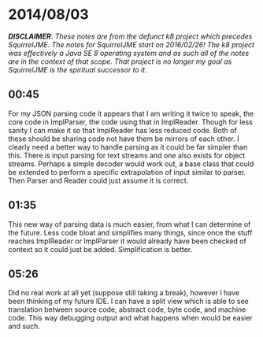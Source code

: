 # 2014/08/03

***DISCLAIMER***: _These notes are from the defunct k8 project which_
_precedes SquirrelJME. The notes for SquirrelJME start on 2016/02/26!_
_The k8 project was effectively a Java SE 8 operating system and as such_
_all of the notes are in the context of that scope. That project is no_
_longer my goal as SquirrelJME is the spiritual successor to it._

## 00:45

For my JSON parsing code it appears that I am writing it twice to speak, the
core code in ImplParser, the code using that in ImplReader. Though for less
sanity I can make it so that ImplReader has less reduced code. Both of these
should be sharing code not have them be mirrors of each other. I clearly need
a better way to handle parsing as it could be far simpler than this. There is
input parsing for text streams and one also exists for object streams. Perhaps
a simple decoder would work out, a base class that could be extended to
perform a specific extrapolation of input similar to parser. Then Parser and
Reader could just assume it is correct.

## 01:35

This new way of parsing data is much easier, from what I can determine of the
future. Less code bloat and simplifies many things, since once the stuff
reaches ImplReader or ImplParser it would already have been checked of context
so it could just be added. Simplification is better.

## 05:26

Did no real work at all yet (suppose still taking a break), however I have
been thinking of my future IDE. I can have a split view which is able to see
translation between source code, abstract code, byte code, and machine code.
This way debugging output and what happens when would be easier and such.

